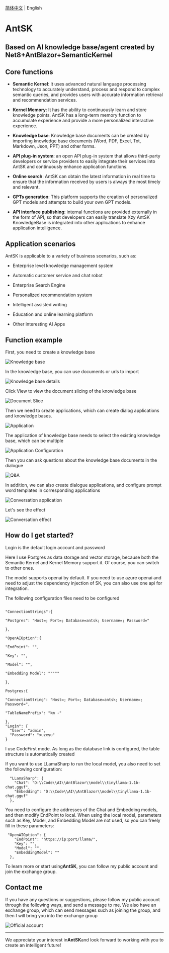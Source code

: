 [简体中文](./README.md) | English
# AntSK

## Based on AI knowledge base/agent created by Net8+AntBlazor+SemanticKernel



## Core functions



- **Semantic Kernel**: It uses advanced natural language processing technology to accurately understand, process and respond to complex semantic queries, and provides users with accurate information retrieval and recommendation services.



- **Kernel Memory**: It has the ability to continuously learn and store knowledge points. AntSK has a long-term memory function to accumulate experience and provide a more personalized interactive experience.



- **Knowledge base**: Knowledge base documents can be created by importing knowledge base documents (Word, PDF, Excel, Txt, Markdown, Json, PPT) and other forms.



- **API plug-in system**: an open API plug-in system that allows third-party developers or service providers to easily integrate their services into AntSK and continuously enhance application functions.



- **Online search**: AntSK can obtain the latest information in real time to ensure that the information received by users is always the most timely and relevant.



- **GPTs generation**: This platform supports the creation of personalized GPT models and attempts to build your own GPT models.



- **API interface publishing**: internal functions are provided externally in the form of API, so that developers can easily translate Xzy AntSK KnowledgeBase is integrated into other applications to enhance application intelligence.



## Application scenarios



AntSK is applicable to a variety of business scenarios, such as:

- Enterprise level knowledge management system

- Automatic customer service and chat robot

- Enterprise Search Engine

- Personalized recommendation system

- Intelligent assisted writing

- Education and online learning platform

- Other interesting AI Apps



## Function example



First, you need to create a knowledge base

![Knowledge base](https://github.com/xuzeyu91/AntSK/blob/main/images/%E7%9F%A5%E8%AF%86%E5%BA%93.png)



In the knowledge base, you can use documents or urls to import

![Knowledge base details](https://github.com/xuzeyu91/AntSK/blob/main/images/%E7%9F%A5%E8%AF%86%E5%BA%93%E8%AF%A6%E6%83%85.png)



Click View to view the document slicing of the knowledge base

![Document Slice](https://github.com/xuzeyu91/AntSK/blob/main/images/%E6%96%87%E6%A1%A3%E5%88%87%E7%89%87.png)



Then we need to create applications, which can create dialog applications and knowledge bases.

![Application](https://github.com/xuzeyu91/AntSK/blob/main/images/%E5%BA%94%E7%94%A8.png)



The application of knowledge base needs to select the existing knowledge base, which can be multiple

![Application Configuration](https://github.com/xuzeyu91/AntSK/blob/main/images/%E5%BA%94%E7%94%A8%E9%85%8D%E7%BD%AE.png)



Then you can ask questions about the knowledge base documents in the dialogue

![Q&A](https://github.com/xuzeyu91/AntSK/blob/main/images/%E9%97%AE%E7%AD%94.png)



In addition, we can also create dialogue applications, and configure prompt word templates in corresponding applications

![Conversation application](https://github.com/xuzeyu91/AntSK/blob/main/images/%E7%AE%80%E5%8D%95%E5%AF%B9%E8%AF%9D.png)



Let's see the effect

![Conversation effect](https://github.com/xuzeyu91/AntSK/blob/main/images/%E5%AF%B9%E8%AF%9D%E6%95%88%E6%9E%9C.png)



## How do I get started?

Login is the default login account and password

Here I use Postgres as data storage and vector storage, because both the Semantic Kernel and Kernel Memory support it. Of course, you can switch to other ones.

The model supports openai by default. If you need to use azure openai and need to adjust the dependency injection of SK, you can also use one api for integration.

The following configuration files need to be configured

```

"ConnectionStrings":{

"Postgres": "Host=; Port=; Database=antsk; Username=; Password="

},

"OpenAIOption":{

"EndPoint": "",

"Key": "",

"Model": "",

"Embedding Model": """""

},

Postgres:{

"ConnectionString": "Host=; Port=; Database=antsk; Username=; Password=",

"TableNamePrefix": "km -"

},
"Login": {
  "User": "admin",
  "Password": "xuzeyu"
}

```

I use CodeFirst mode. As long as the database link is configured, the table structure is automatically created

If you want to use LLamaSharp to run the local model, you also need to set the following configuration:
```
  "LLamaSharp": {
    "Chat": "D:\\Code\\AI\\AntBlazor\\model\\tinyllama-1.1b-chat.gguf",
    "Embedding": "D:\\Code\\AI\\AntBlazor\\model\\tinyllama-1.1b-chat.gguf"
  },
```

You need to configure the addresses of the Chat and Embedding models, and then modify EndPoint to local. When using the local model, parameters such as Key, Model, and Embedding Model are not used, so you can freely fill in these parameters:
```
 "OpenAIOption": {
    "EndPoint": "https://ip:port/llama/",
    "Key": "",
    "Model": "",
    "EmbeddingModel": ""
  },
```


To learn more or start using**AntSK**, you can follow my public account and join the exchange group.



## Contact me

If you have any questions or suggestions, please follow my public account through the following ways, and send a message to me. We also have an exchange group, which can send messages such as joining the group, and then I will bring you into the exchange group

![Official account](https://github.com/xuzeyu91/Avalonia-Assistant/blob/main/img/gzh.jpg)



---



We appreciate your interest in**AntSK**and look forward to working with you to create an intelligent future!
